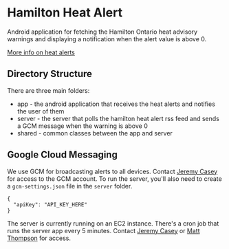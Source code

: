 # Hamilton Heat Alert

Android application for fetching the Hamilton Ontario heat advisory warnings and displaying a notification when the alert value is above 0.

[More info on heat alerts](http://www.hamilton.ca/public-health/health-topics/heat-alerts-heat-related-illness?WT.mc_id=heat&WT.hamilton_redirect_friendly=1)

## Directory Structure

There are three main folders:

- app - the android application that receives the heat alerts and notifies the user of them
- server - the server that polls the hamilton heat alert rss feed and sends a GCM message when the warning is above 0
- shared - common classes between the app and server

## Google Cloud Messaging

We use GCM for broadcasting alerts to all devices. Contact [Jeremy Casey](jeremy8883@gmail.com) for access to the GCM account. To run the server, you'll also need to create a `gcm-settings.json` file in the `server` folder.

```
{
  "apiKey": "API_KEY_HERE"
}
```

The server is currently running on an EC2 instance. There's a cron job that runs the server app every 5 minutes. Contact [Jeremy Casey](jeremy8883@gmail.com) or [Matt Thompson](thompsmr@gmail.com) for access.
